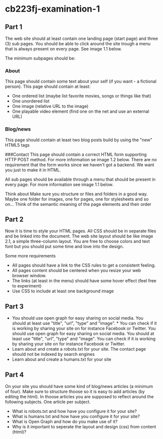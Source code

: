 # cb223fj-examination-1

## Part 1
The web site should at least contain one landing page (start page) and three (3) sub pages. You should be able to click around the site trough a menu that is always present on every page. See image 1.1 below.

The minimum subpages should be:

### About
This page should contain some text about your self (if you want - a fictional person). This page should contain at least:
* One ordered list (maybe list favorite movies, songs or things like that)
* One unordered list
* One image (relative URL to the image)
* One playable video element (find one on the net and use an external URL)
### Blog/news 
This page should contain at least two blog posts build by using the "new" HTML5 tags

###Contact
This page should contain a correct HTML form supporting HTTP POST method. For more information se image 1.2 below. There are no requirement that the form works since we haven't got a backend. We want you just to make it in HTML.

All sub pages should be available through a menu that should be present in every page. For more information see image 1.1 below.

Think about
Make sure you structure or files and folders in a good way. Maybe one folder for images, one for pages, one for stylesheets and so on...
Think of the semantic meaning of the page elements and their order

## Part 2
Now it is time to style your HTML pages. All CSS should be in separate files and be linked into the document. The web site layout should be like image 2.1, a simple three-column layout. You are free to choose colors and text font but you should put some time and love into the design.

Some more requirements
* All pages should have a link to the CSS rules to get a consistent feeling.
* All pages content should be centered when you resize your web browser window.
* The links (at least in the menu) should have some hover effect (feel free to experiment)
* Use CSS to include at least one background image

## Part 3
* You should use open graph for easy sharing on social media. You should at least use "title", "url", "type" and "image". * You can check if it is working by sharing your site on for instance Facebook or Twitter. You should use open graph for easy sharing on social media. You should at least use "title", "url", "type" and "image". You can check if it is working by sharing your site on for instance Facebook or Twitter.
* Learn about and create a robots.txt for your site. The contact page should not be indexed by search engines
* Learn about and create a humans.txt for your site

## Part 4
On your site you should have some kind of blog/news articles (a minimum of four). Make sure to structure thoose so it is easy to add articles (by editing the html). In thoose articles you are supposed to reflect around the following subjects. One article per subject.

* What is robots.txt and how have you configure it for your site?
* What is humans.txt and how have you configure it for your site?
* What is Open Graph and how do you make use of it?
* Why is it important to seperate the layout and design (css) from content (html)?